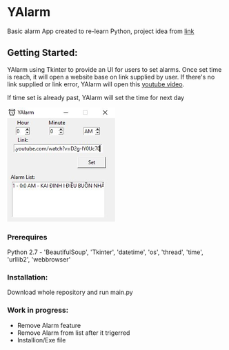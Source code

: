 # YAlarm
Basic alarm App created to re-learn Python, project idea from [link](https://www.reddit.com/r/beginnerprojects/comments/4n9hne/project_idea_alarm_clock/)
## Getting Started:
YAlarm using Tkinter to provide an UI for users to set alarms. Once set time is reach, it will open a website base on link supplied by user.
If there's no link supplied or link error, YAlarm will open this [youtube video](https://youtu.be/WVP3fUzQHcg).

If time set is already past, YAlarm will set the time for next day

![alt text](https://github.com/tduong10101/YAlarm/blob/master/Resources/YAlarm.JPG)

### Prerequires
Python 2.7 - 'BeautifulSoup', 'Tkinter', 'datetime', 'os', 'thread', 'time', 'urllib2', 'webbrowser'

### Installation:
Download whole repository and run main.py

### Work in progress:
- Remove Alarm feature
- Remove Alarm from list after it trigerred
- Installion/Exe file
